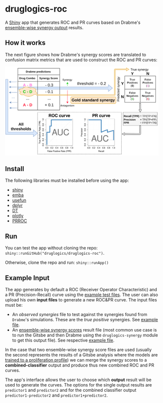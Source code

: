 # druglogics-roc

A [Shiny](https://shiny.rstudio.com/) app that generates ROC and PR curves based on Drabme's [ensemble-wise synergy output](https://druglogics.github.io/druglogics-doc/drabme-install.html#drabme-output) results.

## How it works

The next figure shows how Drabme's synergy scores are translated to confusion matrix metrics that are used to construct the ROC and PR curves:

![](drabme_synergy_roc.png)

## Install

The following libraries must be installed before using the app:

- [shiny](https://cran.r-project.org/web/packages/shiny/index.html)
- [emba](https://cran.r-project.org/web/packages/emba/index.html)
- [usefun](https://cran.r-project.org/web/packages/usefun/index.html)
- [dplyr](https://cran.r-project.org/web/packages/dplyr/index.html)
- [DT](https://cran.r-project.org/web/packages/DT/index.html)
- [plotly](https://github.com/ropensci/plotly)
- [PRROC](https://cran.r-project.org/web/packages/PRROC/index.html)

## Run

You can test the app without cloning the repo: `shiny::runGitHub("druglogics/druglogics-roc")`.

Otherwise, clone the repo and run: `shiny::runApp()`

## Example Input

The app generates by default a ROC (Receiver Operator Characteristic) and a PR (Precision-Recall) curve using the [example test files](https://github.com/druglogics/druglogics-roc/tree/master/examples).
The user can also upload his own **input files** to generate a new ROC&PR curve.
The input files must be:

- An *observed synergies* file to test against the synergies found from `Drabme`'s simulations.
These are the *true positive* synergies.
See [example file](https://github.com/druglogics/druglogics-roc/blob/master/examples/observed_synergies).
- An [ensemble-wise synergy scores](https://druglogics.github.io/druglogics-doc/drabme-install.html#drabme-output) result file (most common use case is to run the Gitsbe and then Drabme using the `druglogics-synergy` module to get this output file).
See respective [example file](https://github.com/druglogics/druglogics-roc/blob/master/examples/ensemble_synergies).

In the case that two ensemble-wise synergy score files are used (usually the second represents the results of a Gitsbe analysis where the models are [trained to a proliferation profile](https://druglogics.github.io/druglogics-doc/training-data.html#unperturbed-condition---globaloutput-response)) we can merge the synergy scores to a **combined-classifier** output and produce thus new combined ROC and PR curves.

The app's interface allows the user to choose which **output** result will be used to generate the curves.
The options for the single output results are `predictor1` and `predictor2` and for the combined classifier output `predictor1-predictor2` and `predictor1+predictor2`.
